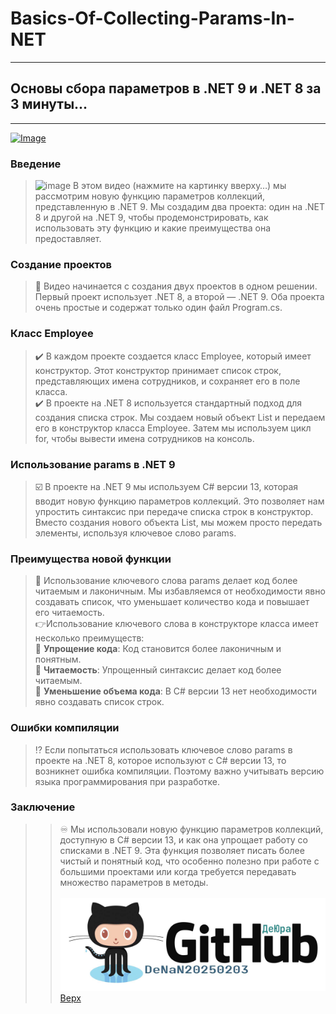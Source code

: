 <a id="anchor"></a>
# Basics-Of-Collecting-Params-In-NET
---
## Основы сбора параметров в .NET 9 и .NET 8 за 3 минуты...
---

<a target="_blank" href="https://vkvideo.ru/video614312645_456239030"><img src="https://i.ytimg.com/vi/RM4PcnBqWXI/mqdefault.jpg" alt="Image" width = "600" /></a>

### Введение
>	![image](https://github.com/user-attachments/assets/dcdba846-a86e-4aba-b227-3e54a666a125) В этом видео (нажмите на картинку вверху…) мы рассмотрим новую функцию параметров коллекций, представленную в .NET 9. Мы создадим два проекта: один на .NET 8 и другой на .NET 9, чтобы продемонстрировать, как использовать эту функцию и какие преимущества она предоставляет.</br>

###	Создание проектов
>	:open_book: Видео начинается с создания двух проектов в одном решении. Первый проект использует .NET 8, а второй — .NET 9. Оба проекта очень простые и содержат только один файл Program.cs.</br>

###	Класс Employee
>	:heavy_check_mark: В каждом проекте создается класс Employee, который имеет конструктор. Этот конструктор принимает список строк, представляющих имена сотрудников, и сохраняет его в поле класса.</br>
>	:heavy_check_mark: В проекте на .NET 8 используется стандартный подход для создания списка строк. Мы создаем новый объект List<string> и передаем его в конструктор класса Employee. Затем мы используем цикл for, чтобы вывести имена сотрудников на консоль.</br>

###	Использование params в .NET 9
>	:ballot_box_with_check: В проекте на .NET 9 мы используем C# версии 13, которая вводит новую функцию параметров коллекций. Это позволяет нам упростить синтаксис при передаче списка строк в конструктор. Вместо создания нового объекта List<string>, мы можем просто передать элементы, используя ключевое слово params.

###	Преимущества новой функции
>	:open_book: Использование ключевого слова params делает код более читаемым и лаконичным. Мы избавляемся от необходимости явно создавать список, что уменьшает количество кода и повышает его читаемость.</br>
>	👉Использование ключевого слова  в конструкторе класса  имеет несколько преимуществ:</br>
	🔴 **Упрощение кода**: Код становится более лаконичным и понятным.</br>
	🔴 **Читаемость**: Упрощенный синтаксис делает код более читаемым.</br>
	🔴 **Уменьшение объема кода**: В C# версии 13 нет необходимости явно создавать список строк.</br>

###	Ошибки компиляции
>	:interrobang: Если попытаться использовать ключевое слово params в проекте на .NET 8, которое используют с C# версии 13, то возникнет ошибка компиляции. Поэтому важно учитывать версию языка программирования при разработке.</br>

### Заключение
>>	:infinity: Мы использовали новую функцию параметров коллекций, доступную в C# версии 13, и как она упрощает работу со списками в .NET 9. Эта функция позволяет писать более чистый и понятный код, что особенно полезно при работе с большими проектами или когда требуется передавать множество параметров в методы.</br>
>></br>
<a target="_blank" href="https://github.com/DeNaN20250203"><img src="GitHubDeJra.png" alt="Image" width = "600" /></a>
[Верх](#anchor)

